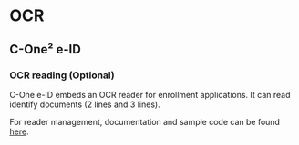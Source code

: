 OCR
===

C-One² e-ID
-----------

### OCR reading (Optional)

C-One e-ID embeds an OCR reader for enrollment applications. It can read identify documents (2 lines and 3 lines).

For reader management, documentation and sample code can be found [here](https://github.com/Coppernic/OcrSample).
